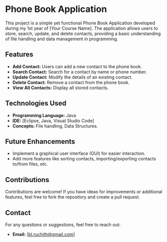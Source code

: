 # Phone Book Application

This project is a simple yet functional Phone Book Application developed during my 1st year of [Your Course Name]. The application allows users to store, search, update, and delete contacts, providing a basic understanding of file handling and data management in programming.

## Features

- **Add Contact:** Users can add a new contact to the phone book.
- **Search Contact:** Search for a contact by name or phone number.
- **Update Contact:** Modify the details of an existing contact.
- **Delete Contact:** Remove a contact from the phone book.
- **View All Contacts:** Display all stored contacts.

## Technologies Used

- **Programming Language:** Java
- **IDE:** [Eclipse, Java, Visual Studio Code]
- **Concepts:** File handling, Data Structures.

## Future Enhancements

- Implement a graphical user interface (GUI) for easier interaction.
- Add more features like sorting contacts, importing/exporting contacts to/from files, etc.

## Contributions

Contributions are welcome! If you have ideas for improvements or additional features, feel free to fork the repository and create a pull request.

## Contact

For any questions or suggestions, feel free to reach out:

- **Email:** [bl.ruchith@gmail.com]



